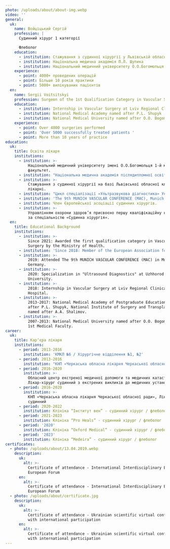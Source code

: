 ```yaml
---
photo: /uploads/about/about-img.webp
video: ''
general:
  uk:
    name: Войціцький Сергій
    profession: |
      Судинний хірург 1 категорії

      Флеболог
    education:
      - institution: Стажування з судинної хірургії у Львівській обласній клінічній лікарні
      - institution: Національна медична академія П.Л. Шупика
      - institution: Національний медичний університету О.О.Богомольця
    experience:
      - point: 4000+ проведених операцій
      - point: Більше 10 років практики
      - point: 5000+ вилікуваних пацієнтів
  en:
    name: Sergii Voitsitskyi
    profession: Surgеon of the 1st Qualification Category in Vascular Surgery Phlebologist
    education:
      - institution: Internship in Vascular Surgery at Lviv Regional Clinical Hospital
      - institution: National Medical Academy named after P.L. Shupyk
      - institution: National Medical University named after O.O. Bogomolets
    experience:
      - point: Over 4000 surgeries performed
      - point: 'Over 5000 successfully treated patients '
      - point: More than 10 years of practice
education:
  uk:
    title: Освіта лікаря
    institutions:
      - institution: >-
          Національний медичний університету імені О.О.Богомольця 1-й медичний
          факультет.
      - institution: "Національна медична академія післядипломної освіти ім. П.Л. Шупика «Національний інститут хірургії та трансплантології ім. О.О. Шалімова»\_"
      - institution: >-
          Стажування з судинної хірургії на базі Львівської обласної клінічної
          лікарні.
      - institution: "Цикл спеціалізації «Ультразвукова діагностика» Ужгородський національний університет\_"
      - institution: 'The 9th MUNICH VASCULAR CONFERENCE (MAC), Munich, Germany.'
      - institution: Член Європейської асоціації судинних хірургів.
      - institution: >-
          Управлінням охорони здоров’я присвоєно першу кваліфікаційну категорію
          за спеціальністю «Судинна хірургія».
  en:
    title: Educational Background
    institutions:
      - institution: >-
          Since 2021: Awarded the first qualification category in Vascular
          Surgery by the Ministry of Health.
      - institution: 'Since 2018: Member of the European Association for Vascular Surgeons.'
      - institution: >-
          2019: Attended The 9th MUNICH VASCULAR CONFERENCE (MAC) in Munich,
          Germany.
      - institution: >-
          2020: Specialization in "Ultrasound Diagnostics" at Uzhhorod National
          University.
      - institution: >-
          2018: Internship in Vascular Surgery at Lviv Regional Clinical
          Hospital.
      - institution: >-
          2013-2017: National Medical Academy of Postgraduate Education named
          after P.L. Shupyk, National Institute of Surgery and Transplantology
          named after A.A. Shalimov.
      - institution: >-
          2007-2013: National Medical University named after O.O. Bogomolets,
          1st Medical Faculty.
career:
  uk:
    title: Карʼєра лікаря
    institutions:
      - period: 2013-2016
        institution: 'КМКЛ №6 / Хірургічне відділення №1, №2'
      - period: 2013-2016
        institution: "КНП «Черкаська обласна лікарня Черкаської обласної ради» Центр судинної хірургії,\_ Лікар-хірург"
      - period: 2016-2020
        institution: >-
          Обласний центр екстреної медичної допомоги та медичних катастроф,
          Лікар-хірург судинний з екстрених викликів до медичних установ
      - period: 2016-2020
        institution: >-
          КНП «Черкаська обласна лікарня Черкаської обласної ради», Лікар-хірург
          судинний
      - period: 2020-2022
        institution: Клініка “Інститут вен” - судинний хірург / флеболог
      - period: 2021-2023
        institution: Клініка “Pro Heals” - судинний хірург / флеболог
      - period: '2020'
        institution: Клініка “Oxford Medical” - судинний хірург / флеболог
      - period: '2023'
        institution: Клініка “Medeira” - судинний хірург / флеболог
certificates:
  - photo: /uploads/about/13.04.2019.webp
    description:
      uk:
        alt: >-
          Certificate of attendance - International Interdisciplinary Eastern
          European Forum
      en:
        alt: >-
          Certificate of attendance - International Interdisciplinary Eastern
          European Forum
  - photo: /uploads/about/certificate.jpg
    description:
      uk:
        alt: >-
          Certificate of attendance - Ukrainian scientific virtual conference
          with international participation
      en:
        alt: >-
          Certificate of attendance - Ukrainian scientific virtual conference
          with international participation
---
```


